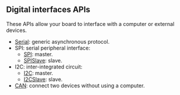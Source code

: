 ## Digital interfaces APIs

These APIs allow your board to interface with a computer or external devices.

* [Serial](digital/Serial.md): generic asynchronous protocol.
* SPI: serial peripheral interface:
	* [SPI](digital/SPI.md): master.
	* [SPISlave](digital/SPISlave.md): slave.
* I2C: inter-integrated circuit:
	* [I2C](digital/I2C.md): master.
	* [I2CSlave](digital/I2CSlave.md): slave.
* [CAN](digital/CAN.md): connect two devices without using a computer.
